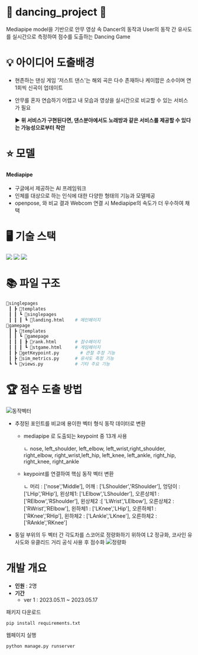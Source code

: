 # 💃 dancing_project 🕺

Mediapipe model을 기반으로 안무 영상 속 Dancer의 동작과 User의 동작 간 유사도를 실시간으로 측정하여 점수를 도출하는 Dancing Game 

# 💡 아이디어 도출배경

- 현존하는 댄싱 게임 '저스트 댄스'는 해외 곡은 다수 존재하나 케이팝은 소수이며 연 1회씩 신곡이 업데이트
- 안무를 혼자 연습하기 어렵고 내 모습과 영상을 실시간으로 비교할 수 있는 서비스가 필요

  **▶ 위 서비스가 구현된다면, 댄스분야에서도 노래방과 같은 서비스를 제공할 수 있다는 가능성으로부터 착안**

# ⭐ 모델
#### **Mediapipe**

- 구글에서 제공하는 AI 프레임워크
- 인체를 대상으로 하는 인식에 대한 다양한 형태의 기능과 모델제공
- openpose, 와 비교 결과 Webcom 연결 시 Mediapipe의 속도가 더 우수하여 채택

# 🖥 기술 스택
<img src="https://img.shields.io/badge/Python-3776AB?style=for-the-badge&logo=Python&logoColor=white"> <img src="https://img.shields.io/badge/django-3776AB?style=for-the-badge&logo=django&logoColor=white"> <img src="https://img.shields.io/badge/Javascript-FF4B4B?style=for-the-badge&logo=Javascript&logoColor=white">

# 📚 파일 구조
```bash
📂singlepages
 ┃ ┣ 📂templates
 ┃ ┃ ┗ 📂singlepages
 ┃ ┃ ┃ ┗ 📜landing.html    # 메인페이지
📂gamepage
 ┃ ┣ 📂templates
 ┃ ┃ ┗ 📂gamepage
 ┃ ┃ ┃ ┣ 📜rank.html       # 점수페이지
 ┃ ┃ ┃ ┗ 📜stgame.html     # 게임페이지
 ┃ ┣ 📜getKeypoint.py 	    # 관절 추정 기능
 ┃ ┣ 📜sim_metrics.py      # 유사도 측정 기능
 ┗ ┗ 📜views.py            # 기타 주요 기능
```


# 🏆 점수 도출 방법
![동작벡터](https://github.com/nayeon1107/dancing_project/assets/95599133/f7ab17e6-86d3-4328-99dc-eb1c4b78fc13)
- 추정된 포인트를 비교에 용이한 벡터 형식 동작 데이터로 변환
  - mediapipe 로 도출되는 keypoint 중 13개 사용
  
    ㄴ nose, left_shoulder, left_elbow, left_wrist,right_shoulder, right_elbow, right_wrist,left_hip, left_knee, left_ankle, right_hip, right_knee, right_ankle
  - keypoint를 연결하여 핵심 동작 벡터 변환 
  
    ㄴ 머리 : ['nose','Middle’], 어깨 : ['LShoulder','RShoulder’], 엉덩이 : ['LHip','RHip'], 왼상체1: ['LElbow','LShoulder’], 오른상체1 : ['RElbow','RShoulder’], 왼상체2 :[ 'LWrist','LElbow’], 오른상체2 : ['RWrist','RElbow'], 왼하체1 : ['LKnee','LHip'], 오른하체1 : ['RKnee','RHip’], 왼하체2 : ['LAnkle','LKnee'], 오른하체2 :['RAnkle','RKnee']
- 동일 부위의 두 벡터 간 각도차를 스코어로 정량화하기 위하여 L2 정규화, 코사인 유사도와 유클리드 거리 공식 사용 후 점수화
![정량화](https://github.com/nayeon1107/dancing_project/assets/95599133/f7f5a185-e694-4307-904d-719fcb5ff5aa)


# 개발 개요
- **인원** : 2명
- **기간**
  - ver 1 : 2023.05.11 ~ 2023.05.17


패키지 다운로드
```python
pip install requirements.txt
```

웹페이지 실행
```python
python manage.py runserver
```
